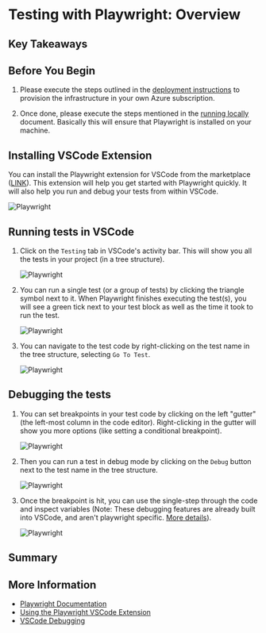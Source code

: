 # Testing with Playwright: Overview

## Key Takeaways

## Before You Begin

1. Please execute the steps outlined in the [deployment instructions](../../docs/deployment-instructions.md) to provision the infrastructure in your own Azure subscription.

2. Once done, please execute the steps mentioned in the [running locally](../../docs/running-locally.md) document. Basically this will ensure that Playwright is installed on your machine.

## Installing VSCode Extension

You can install the Playwright extension for VSCode from the marketplace ([LINK](https://marketplace.visualstudio.com/items?itemName=ms-playwright.playwright)). This extension will help you get started with Playwright quickly. It will also help you run and debug your tests from within VSCode.

  ![Playwright](./media/playwright-1.png)

## Running tests in VSCode

1. Click on the `Testing` tab in VSCode's activity bar. This will show you all the tests in your project (in a tree structure).

   ![Playwright](./media/playwright-2.png)

2. You can run a single test (or a group of tests) by clicking the triangle symbol next to it. When Playwright finishes executing the test(s), you will see a green tick next to your test block as well as the time it took to run the test.

   ![Playwright](./media/playwright-3.png)

3. You can navigate to the test code by right-clicking on the test name in the tree structure, selecting `Go To Test`.

   ![Playwright](./media/playwright-4.png)

## Debugging the tests

1. You can set breakpoints in your test code by clicking on the left "gutter" (the left-most column in the code editor). Right-clicking in the gutter will show you more options (like setting a conditional breakpoint).

   ![Playwright](./media/playwright-5.png)

2. Then you can run a test in debug mode by clicking on the `Debug` button next to the test name in the tree structure.

   ![Playwright](./media/playwright-6.png)

3. Once the breakpoint is hit, you can use the single-step through the code and inspect variables (Note: These debugging features are already built into VSCode, and aren't playwright specific. [More details](https://code.visualstudio.com/docs/editor/debugging)).

   ![Playwright](./media/playwright-7.png)

## Summary

## More Information

- [Playwright Documentation](https://playwright.dev/)
- [Using the Playwright VSCode Extension](https://playwright.dev/docs/getting-started-vscode)
- [VSCode Debugging](https://code.visualstudio.com/docs/editor/debugging)
